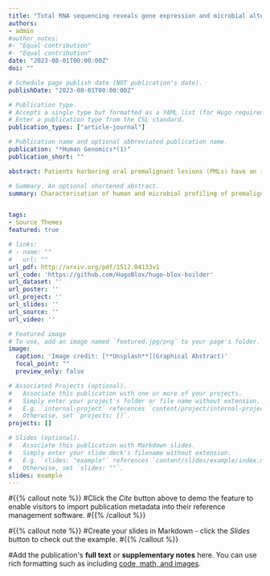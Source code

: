 ```yaml
---
title: "Total RNA sequencing reveals gene expression and microbial alterations shared by oral pre-malignant lesions and cancer"
authors:
- admin
#author_notes:
#- "Equal contribution"
#- "Equal contribution"
date: "2023-08-01T00:00:00Z"
doi: ""

# Schedule page publish date (NOT publication's date).
publishDate: "2023-08-01T00:00:00Z"

# Publication type.
# Accepts a single type but formatted as a YAML list (for Hugo requirements).
# Enter a publication type from the CSL standard.
publication_types: ["article-journal"]

# Publication name and optional abbreviated publication name.
publication: "*Human Genomics*(1)"
publication_short: ""

abstract: Patients harboring oral premalignant lesions (PMLs) have an increased risk of developing oral squamous cell carcinoma (OSCC), but the underlying mechanisms driving transformation of PMLs to OSCC remain poorly understood. In this study, Khan et al., analyzed a newly generated dataset of gene expression and microbial profiles of oral tissues from patients diagnosed with PMLs from differing histopathological groups, including hyperkeratosis not reactive (HkNR) and dysplasia, comparing these profiles with OSCC and normal oral mucosa. Significant similarities between PMLs and OSCC were observed, with PMLs manifesting several cancer hallmarks, including oncogenic and immune pathways. The study also demonstrates associations between the abundance of multiple microbial species and PML groups, suggesting a potential contribution of the oral microbiome to the early stages of OSCC development. The study offers insights into the nature of the molecular, cellular and microbial heterogeneity of oral PMLs and suggests that molecular and clinical refinement of PMLs may provide opportunities for early disease detection and interception.

# Summary. An optional shortened abstract.
summary: Characterisation of human and microbial profiling of premalignant lesions of the oral cavity in comparison with oral cancers and healthy mucosa.


tags:
- Source Themes
featured: true

# links:
# - name: ""
#   url: ""
url_pdf: http://arxiv.org/pdf/1512.04133v1
url_code: 'https://github.com/HugoBlox/hugo-blox-builder'
url_dataset: ''
url_poster: ''
url_project: ''
url_slides: ''
url_source: ''
url_video: ''

# Featured image
# To use, add an image named `featured.jpg/png` to your page's folder. 
image:
  caption: 'Image credit: [**Unsplash**](Graphical Abstract)'
  focal_point: ""
  preview_only: false

# Associated Projects (optional).
#   Associate this publication with one or more of your projects.
#   Simply enter your project's folder or file name without extension.
#   E.g. `internal-project` references `content/project/internal-project/index.md`.
#   Otherwise, set `projects: []`.
projects: []

# Slides (optional).
#   Associate this publication with Markdown slides.
#   Simply enter your slide deck's filename without extension.
#   E.g. `slides: "example"` references `content/slides/example/index.md`.
#   Otherwise, set `slides: ""`.
slides: example
---
```


#{{% callout note %}}
#Click the *Cite* button above to demo the feature to enable visitors to import publication metadata into their reference management software.
#{{% /callout %}}

#{{% callout note %}}
#Create your slides in Markdown - click the *Slides* button to check out the example.
#{{% /callout %}}

#Add the publication's **full text** or **supplementary notes** here. You can use rich formatting such as including [code, math, and images](https://docs.hugoblox.com/content/writing-markdown-latex/).
